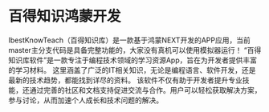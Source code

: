 # 百得知识鸿蒙开发
IbestKnowTeach（百得知识库）是一款基于鸿蒙NEXT开发的APP应用，当前master主分支代码是具备完整功能的，大家没有真机可以使用模拟器运行！
“百得知识库软件”是一款专注于编程技术领域的学习资源App，旨在为开发者提供丰富的学习材料。
这里涵盖了广泛的IT相关知识，无论是编程语言、软件开发，还是最新的技术趋势，都能找到详尽的资料。
该软件不仅有助于开发者提升专业技能，还通过完善的社区和文档支持促进交流与合作。用户可以轻松获取解决方案，参与讨论，从而加速个人成长和技术问题的解决。

